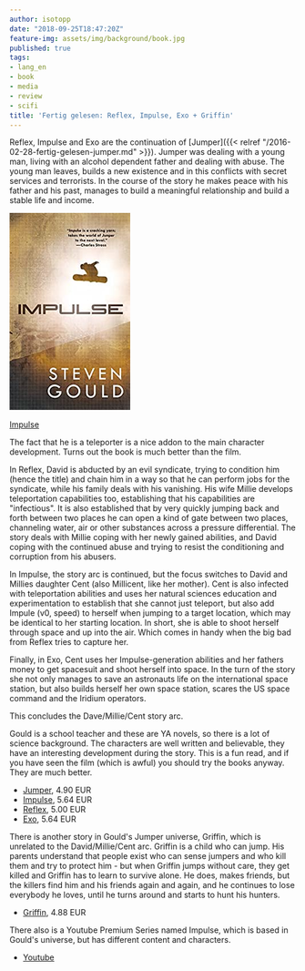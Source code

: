 ```yaml
---
author: isotopp
date: "2018-09-25T18:47:20Z"
feature-img: assets/img/background/book.jpg
published: true
tags:
- lang_en
- book
- media
- review
- scifi
title: 'Fertig gelesen: Reflex, Impulse, Exo + Griffin'
---
```

Reflex, Impulse and Exo are the continuation of [Jumper]({{< relref "/2016-02-28-fertig-gelesen-jumper.md" >}}). Jumper was dealing with a young man, living with an alcohol dependent father and dealing with abuse. The young man leaves, builds a new existence and in this conflicts with secret services and terrorists. In the course of the story he makes peace with his father and his past, manages to build a meaningful relationship and build a stable life and income.

[![](/uploads/2018/09/impulse.jpg)](https://www.amazon.de/Impulse-Jumper-Novel-Steven-Gould-ebook/dp/B00AEC8OUW)

[Impulse](https://www.amazon.de/Impulse-Jumper-Novel-Steven-Gould-ebook/dp/B00AEC8OUW)

The fact that he is a teleporter is a nice addon to the main character development. Turns out the book is much better than the film.

In Reflex, David is abducted by an evil syndicate, trying to condition him (hence the title) and chain him in a way so that he can perform jobs for the syndicate, while his family deals with his vanishing. His wife Millie develops teleportation capabilities too, establishing that his capabilities are "infectious". It is also established that by very quickly jumping back and forth between two places he can open a kind of gate between two places, channeling water, air or other substances across a pressure differential. The story deals with Millie coping with her newly gained abilities, and David coping with the continued abuse and trying to resist the conditioning and corruption from his abusers.

In Impulse, the story arc is continued, but the focus switches to David and Millies daughter Cent (also Millicent, like her mother). Cent is also infected with teleportation abilities and uses her natural sciences education and experimentation to establish that she cannot just teleport, but also add Impule (v0, speed) to herself when jumping to a target location, which may be identical to her starting location. In short, she is able to shoot herself through space and up into the air. Which comes in handy when the big bad from Reflex tries to capture her.

Finally, in Exo, Cent uses her Impulse-generation abilities and her fathers money to get spacesuit and shoot herself into space. In the turn of the story she not only manages to save an astronauts life on the international space station, but also builds herself her own space station, scares the US space command and the Iridium operators.

This concludes the Dave/Millie/Cent story arc.

Gould is a school teacher and these are YA novels, so there is a lot of science background. The characters are well written and believable, they have an interesting development during the story. This is a fun read, and if you have seen the film (which is awful) you should try the books anyway. They are much better.

- [Jumper](https://www.amazon.de/Jumper-Steven-Gould-ebook/dp/B002UZ5JAO), 4.90 EUR
- [Impulse](https://www.amazon.de/Impulse-Jumper-Novel-Steven-Gould-ebook/dp/B00AEC8OUW), 5.64 EUR
- [Reflex](https://www.amazon.de/Reflex-Jumper-Book-2-English-ebook/dp/B003YXXKJI), 5.00 EUR
- [Exo](https://www.amazon.de/Exo-Jumper-Novel-Steven-Gould-ebook/dp/B00IQO3XE2), 5.64 EUR

There is another story in Gould's Jumper universe, Griffin, which is unrelated to the David/Millie/Cent arc. Griffin is a child who can jump. His parents understand that people exist who can sense jumpers and who kill them and try to protect him - but when Griffin jumps without care, they get killed and Griffin has to learn to survive alone. He does, makes friends, but the killers find him and his friends again and again, and he continues to lose everybody he loves, until he turns around and starts to hunt his hunters.

- [Griffin](https://www.amazon.de/Jumper-Griffins-Story-Steven-Gould-ebook/dp/B0013FSJVS), 4.88 EUR

There also is a Youtube Premium Series named Impulse, which is based in Gould's universe, but has different content and characters.

- [Youtube](https://www.youtube.com/watch?v=pwJx5z5SVh4&list=PLINwjXK120_JpGB6mRJ0oJxOdFGjxekIp)
